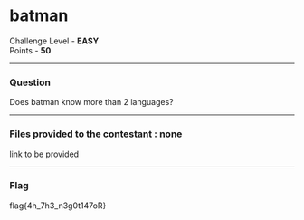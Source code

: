 # batman

Challenge Level - __EASY__  
Points - __50__

---
### Question
Does batman know more than 2 languages?

---
### Files provided to the contestant : none
link to be provided

---
### Flag
flag{4h_7h3_n3g0t147oR}

